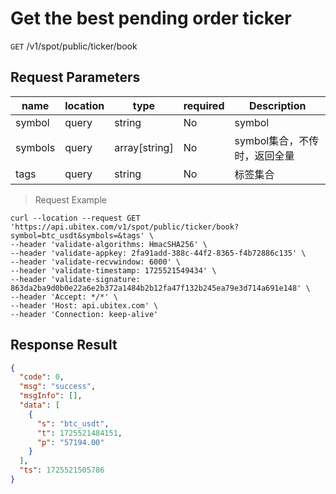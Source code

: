 # Get the best pending order ticker 

`GET` /v1/spot/public/ticker/book

## Request Parameters

| name    | location  | type          | required | Description                         |
| ------- | ----- | ------------- | ---- | ---------------------------- |
| symbol  | query | string        | No   | symbol                       |
| symbols | query | array[string] | No   | symbol集合，不传时，返回全量 |
| tags    | query | string        | No   | 标签集合                     |

> Request Example

```shell
curl --location --request GET 'https://api.ubitex.com/v1/spot/public/ticker/book?symbol=btc_usdt&symbols=&tags' \
--header 'validate-algorithms: HmacSHA256' \
--header 'validate-appkey: 2fa91add-388c-44f2-8365-f4b72886c135' \
--header 'validate-recvwindow: 6000' \
--header 'validate-timestamp: 1725521549434' \
--header 'validate-signature: 863da2ba9d0b0e22a6e2b372a1484b2b12fa47f132b245ea79e3d714a691e148' \
--header 'Accept: */*' \
--header 'Host: api.ubitex.com' \
--header 'Connection: keep-alive' 
```


## Response Result

```json
{
  "code": 0,
  "msg": "success",
  "msgInfo": [],
  "data": [
    {
      "s": "btc_usdt",
      "t": 1725521484151,
      "p": "57194.00"
    }
  ],
  "ts": 1725521505786
}
```

